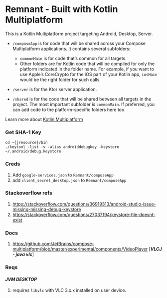 # Remnant - Built with Kotlin Multiplatform

This is a Kotlin Multiplatform project targeting Android, Desktop, Server.

* `/composeApp` is for code that will be shared across your Compose Multiplatform applications.
  It contains several subfolders:
    - `commonMain` is for code that’s common for all targets.
    - Other folders are for Kotlin code that will be compiled for only the platform indicated in the folder name.
      For example, if you want to use Apple’s CoreCrypto for the iOS part of your Kotlin app,
      `iosMain` would be the right folder for such calls.

* `/server` is for the Ktor server application.

* `/shared` is for the code that will be shared between all targets in the project.
  The most important subfolder is `commonMain`. If preferred, you can add code to the platform-specific folders here
  too.

Learn more about [Kotlin Multiplatform](https://www.jetbrains.com/help/kotlin-multiplatform-dev/get-started.html)

### Get SHA-1 Key

```shell
cd ~{jresource}/bin
./keytool -list -v -alias androiddebugkey -keystore ~/.android/debug.keystore
```

### Creds

1. Add `google-services.json` to `Remnant/composeApp`
2. add `client_secret_desktop.json` to `Remnant/composeApp`

### Stackoverflow refs

1. https://stackoverflow.com/questions/36919313/android-studio-issue-missing-missing-debug-keystore
2. https://stackoverflow.com/questions/27037194/keystore-file-doesnt-exist

### Docs

1. https://github.com/JetBrains/compose-multiplatform/blob/master/experimental/components/VideoPlayer
   [_**VLCJ - java vlc**_]

### Reqs

#### _JVM DESKTOP_

1. requires ```libvlc``` with VLC 3.x.x installed on user device.